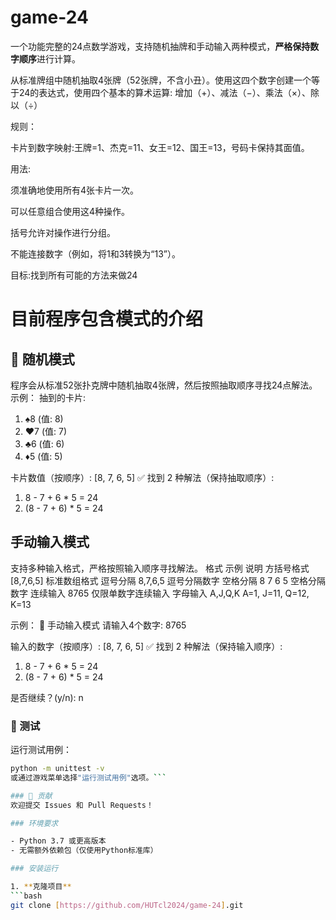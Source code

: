 # game-24
一个功能完整的24点数学游戏，支持随机抽牌和手动输入两种模式，**严格保持数字顺序**进行计算。

从标准牌组中随机抽取4张牌（52张牌，不含小丑）。使用这四个数字创建一个等于24的表达式，使用四个基本的算术运算:
增加（+）、减法（−）、乘法（×）、除以（÷）

规则：

卡片到数字映射:王牌=1、杰克=11、女王=12、国王=13，号码卡保持其面值。

用法:

须准确地使用所有4张卡片一次。

可以任意组合使用这4种操作。

括号允许对操作进行分组。

不能连接数字（例如，将1和3转换为“13”）。

目标:找到所有可能的方法来做24

# 目前程序包含模式的介绍
## 🎲 随机模式
程序会从标准52张扑克牌中随机抽取4张牌，然后按照抽取顺序寻找24点解法。
示例：
抽到的卡片:
1. ♠8 (值: 8)
2. ♥7 (值: 7)
3. ♣6 (值: 6)
4. ♦5 (值: 5)

卡片数值（按顺序）: [8, 7, 6, 5]
✅ 找到 2 种解法（保持抽取顺序）:
1. 8 - 7 + 6 * 5 = 24
2. (8 - 7 + 6) * 5 = 24
   
## 手动输入模式
支持多种输入格式，严格按照输入顺序寻找解法。
格式	      示例	              说明
方括号格式	  [8,7,6,5]	       标准数组格式
逗号分隔    	8,7,6,5	         逗号分隔数字
空格分隔   	8 7 6 5          空格分隔数字
连续输入     	8765	        仅限单数字连续输入
字母输入     A,J,Q,K     	A=1, J=11, Q=12, K=13

示例：
📝 手动输入模式
请输入4个数字: 8765

输入的数字（按顺序）: [8, 7, 6, 5]
✅ 找到 2 种解法（保持输入顺序）:
 1. 8 - 7 + 6 * 5 = 24
 2. (8 - 7 + 6) * 5 = 24

是否继续？(y/n): n
### 🧪 测试
运行测试用例：
```bash
python -m unittest -v
或通过游戏菜单选择"运行测试用例"选项。```

### 🤝 贡献
欢迎提交 Issues 和 Pull Requests！

### 环境要求

- Python 3.7 或更高版本
- 无需额外依赖包（仅使用Python标准库）

### 安装运行

1. **克隆项目**
```bash
git clone [https://github.com/HUTcl2024/game-24].git

